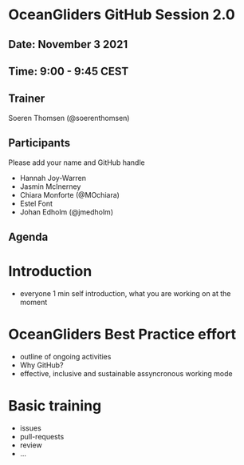 # OceanGliders GitHub Session 2.0

## Date: November 3 2021

## Time: 9:00 - 9:45 CEST

## Trainer
Soeren Thomsen (@soerenthomsen)

## Participants 
Please add your name and GitHub handle
- Hannah Joy-Warren
- Jasmin McInerney
- Chiara Monforte (@MOchiara)
- Estel Font
- Johan Edholm (@jmedholm)

## Agenda 

# Introduction
- everyone 1 min self introduction, what you are working on at the moment

# OceanGliders Best Practice effort
- outline of ongoing activities
- Why GitHub?
- effective, inclusive and sustainable assyncronous working mode

# Basic training
- issues
- pull-requests
- review
- ...


